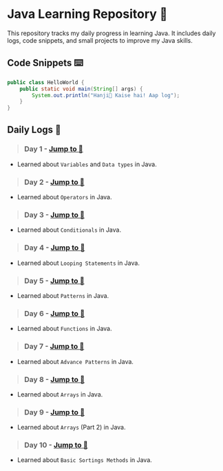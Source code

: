 # Java Learning Repository 🍵

This repository tracks my daily progress in learning Java. It includes daily logs, code snippets, and small projects to improve my Java skills.

## Code Snippets ⌨️

```java
public class HelloWorld {
    public static void main(String[] args) {
        System.out.println("Hanji👋 Kaise hai! Aap log");
    }
}
```

## Daily Logs 📝

> ### Day 1 - [Jump to 📂](./01_Basics/_README.md)
- Learned about `Variables` and `Data types` in Java.

> ### Day 2 - [Jump to 📂](./02_Operators/_README.md)
- Learned about `Operators` in Java.

> ### Day 3 - [Jump to 📂](./03_Conditionals/_README.md)
- Learned about `Conditionals` in Java.

> ### Day 4 - [Jump to 📂](./04_Loops/_README.md)
- Learned about `Looping Statements` in Java.

> ### Day 5 - [Jump to 📂](./05_Patterns/_README.md)
- Learned about `Patterns` in Java.

> ### Day 6 - [Jump to 📂](./06_Function/_README.md)
- Learned about `Functions` in Java.

> ### Day 7 - [Jump to 📂](./07_AdvancePatterns/_README.md)
- Learned about `Advance Patterns` in Java.

> ### Day 8 - [Jump to 📂](./08_Arrays/_README.md)
- Learned about `Arrays` in Java.

> ### Day 9 - [Jump to 📂](./09_Arrays/_README.md)
- Learned about `Arrays` (Part 2) in Java.

> ### Day 10 - [Jump to 📂](./10_Sortings/_README.md)
- Learned about `Basic Sortings Methods` in Java.
